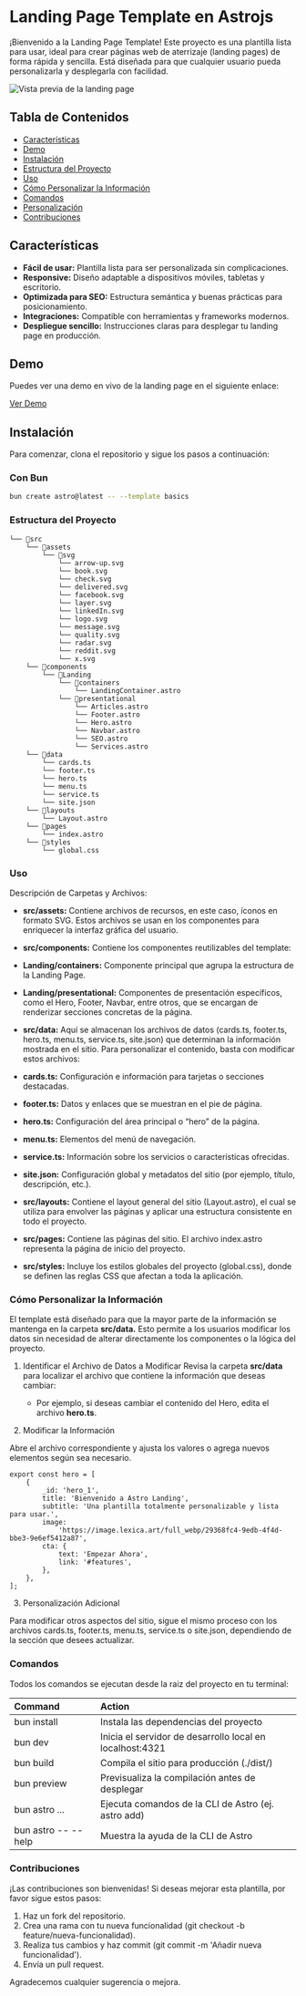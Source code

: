 # Landing Page Template en Astrojs

¡Bienvenido a la Landing Page Template! Este proyecto es una plantilla lista para usar, ideal para crear páginas web de aterrizaje (landing pages) de forma rápida y sencilla. Está diseñada para que cualquier usuario pueda personalizarla y desplegarla con facilidad.

![Vista previa de la landing page](ruta/a/tu-imagen-de-vista-previa.png)

## Tabla de Contenidos

- [Características](#características)
- [Demo](#demo)
- [Instalación](#instalación)
- [Estructura del Proyecto](#estructura-del-proyecto)
- [Uso](#uso)
- [Cómo Personalizar la Información](#cómo-personalizar-la-información)
- [Comandos](#comandos)
- [Personalización](#personalización)
- [Contribuciones](#contribuciones)

## Características

- **Fácil de usar:** Plantilla lista para ser personalizada sin complicaciones.
- **Responsive:** Diseño adaptable a dispositivos móviles, tabletas y escritorio.
- **Optimizada para SEO:** Estructura semántica y buenas prácticas para posicionamiento.
- **Integraciones:** Compatible con herramientas y frameworks modernos.
- **Despliegue sencillo:** Instrucciones claras para desplegar tu landing page en producción.

## Demo

Puedes ver una demo en vivo de la landing page en el siguiente enlace:

[Ver Demo](https://tu-demo-url.com)

## Instalación

Para comenzar, clona el repositorio y sigue los pasos a continuación:

### Con Bun

```sh
bun create astro@latest -- --template basics
```
### Estructura del Proyecto

```
└── 📁src
    └── 📁assets
        └── 📁svg
            └── arrow-up.svg
            └── book.svg
            └── check.svg
            └── delivered.svg
            └── facebook.svg
            └── layer.svg
            └── linkedIn.svg
            └── logo.svg
            └── message.svg
            └── quality.svg
            └── radar.svg
            └── reddit.svg
            └── x.svg
    └── 📁components
        └── 📁Landing
            └── 📁containers
                └── LandingContainer.astro
            └── 📁presentational
                └── Articles.astro
                └── Footer.astro
                └── Hero.astro
                └── Navbar.astro
                └── SEO.astro
                └── Services.astro
    └── 📁data
        └── cards.ts
        └── footer.ts
        └── hero.ts
        └── menu.ts
        └── service.ts
        └── site.json
    └── 📁layouts
        └── Layout.astro
    └── 📁pages
        └── index.astro
    └── 📁styles
        └── global.css
```
### Uso

Descripción de Carpetas y Archivos:

* **src/assets:**
Contiene archivos de recursos, en este caso, íconos en formato SVG. Estos archivos se usan en los componentes para enriquecer la interfaz gráfica del usuario.

* **src/components:**
Contiene los componentes reutilizables del template:

* **Landing/containers:** Componente principal que agrupa la estructura de la Landing Page.

* **Landing/presentational:** Componentes de presentación específicos, como el Hero, Footer, Navbar, entre otros, que se encargan de renderizar secciones concretas de la página.

* **src/data:**
Aquí se almacenan los archivos de datos (cards.ts, footer.ts, hero.ts, menu.ts, service.ts, site.json) que determinan la información mostrada en el sitio. Para personalizar el contenido, basta con modificar estos archivos:

* **cards.ts:** Configuración e información para tarjetas o secciones destacadas.

* **footer.ts:** Datos y enlaces que se muestran en el pie de página.

* **hero.ts:** Configuración del área principal o “hero” de la página.

* **menu.ts:** Elementos del menú de navegación.

* **service.ts:** Información sobre los servicios o características ofrecidas.

* **site.json:** Configuración global y metadatos del sitio (por ejemplo, título, descripción, etc.).

* **src/layouts:**
Contiene el layout general del sitio (Layout.astro), el cual se utiliza para envolver las páginas y aplicar una estructura consistente en todo el proyecto.

* **src/pages:**
Contiene las páginas del sitio. El archivo index.astro representa la página de inicio del proyecto.

* **src/styles:**
Incluye los estilos globales del proyecto (global.css), donde se definen las reglas CSS que afectan a toda la aplicación.

### Cómo Personalizar la Información
El template está diseñado para que la mayor parte de la información se mantenga en la carpeta **src/data.** Esto permite a los usuarios modificar los datos sin necesidad de alterar directamente los componentes o la lógica del proyecto.

1. Identificar el Archivo de Datos a Modificar
Revisa la carpeta **src/data** para localizar el archivo que contiene la información que deseas cambiar:

    - Por ejemplo, si deseas cambiar el contenido del Hero, edita el archivo **hero.ts**.

2. Modificar la Información

Abre el archivo correspondiente y ajusta los valores o agrega nuevos elementos según sea necesario.

```TS
export const hero = [
	{
		_id: 'hero_1',
		title: 'Bienvenido a Astro Landing',
		subtitle: 'Una plantilla totalmente personalizable y lista para usar.',
		image:
			'https://image.lexica.art/full_webp/29368fc4-9edb-4f4d-bbe3-9e6ef5412a87',
		cta: {
			text: 'Empezar Ahora',
			link: '#features',
		},
	},
];
```

3. Personalización Adicional

Para modificar otros aspectos del sitio, sigue el mismo proceso con los archivos cards.ts, footer.ts, menu.ts, service.ts o site.json, dependiendo de la sección que desees actualizar.

### Comandos

Todos los comandos se ejecutan desde la raiz del proyecto en tu terminal:

| Command                   | Action                                           |
| :------------------------ | :----------------------------------------------- |
| bun install               | Instala las dependencias del proyecto                     |
| bun dev                   | Inicia el servidor de desarrollo local en localhost:4321  |
| bun build                 | Compila el sitio para producción (./dist/)                |
| bun preview               | Previsualiza la compilación antes de desplegar            |
| bun astro ...             | Ejecuta comandos de la CLI de Astro (ej. astro add)       |
| bun astro -- --help       | Muestra la ayuda de la CLI de Astro                       |

### Contribuciones

¡Las contribuciones son bienvenidas! Si deseas mejorar esta plantilla, por favor sigue estos pasos:

1. Haz un fork del repositorio.
2. Crea una rama con tu nueva funcionalidad (git checkout -b feature/nueva-funcionalidad).
3. Realiza tus cambios y haz commit (git commit -m 'Añadir nueva funcionalidad').
4. Envía un pull request.

Agradecemos cualquier sugerencia o mejora.
